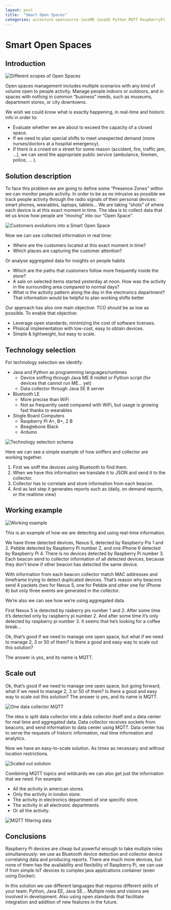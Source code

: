 ```yaml
---
layout: post
title:  "Smart Open Spaces"
categories: accenture opensource JavaME JavaSE Python MQTT RaspberryPi
---
```


# Smart Open Spaces

## Introduction

![Different scopes of Open Spaces](/img/posts/smart-open-spaces/scopes.png)

Open spaces management includes multiple scenarios with any kind of volume open to people activity. Manage people indoors or outdoors, and in spaces with nothing in common “business” needs, such as museums, department stores, or city downtowns.

We wish we could know what is exactly happening, in real-time and historic info in order to:

* Evaluate whether we are about to exceed the capacity of a closed space.
* If we need to plan special shifts to meet unexpected demand (more nurses/doctors at a hospital emergency).
* If there is a crowd on a street for some reason (accident, fire, traffic jam, …), we can send the appropriate public service (ambulance, firemen, police, ... ).

## Solution description

To face this problem we are going to define some “Presence Zones” within we can monitor people activity. In order to be as no intrusive as possible we track people activity through the radio signals of their personal devices: smart phones, wearables, laptops, tablets… We are taking “shots” of where each device is at this exact moment in time. The idea is to collect data that let us know how people are “moving” into our “Open Space”.

![Customers evolutions into a Smart Open Space](/img/posts/smart-open-spaces/evolution.gif)

Now we can use collected information in real time:

* Where are the customers located at this exact moment in time?
* Which places are capturing the customer attention?

Or analyse aggregated data for insights on people habits

* Which are the paths that customers follow more frequently inside the store?
* A sale on selected items started yesterday at noon. How was the activity in the surrounding area compared to normal days?
* What is the activity pattern along the day in the electronics department? That information would be helpful to plan working shifts better

Our approach has also one main objective: TCO should be as low as possible. To enable that objective:

* Leverage open standards, minimizing the cost of software licenses.
* Phisical implementation with low-cost, easy to obtain devices.
* Simple & lightweight, but easy to scale.

## Technology selection

For technology selection we identify:

* Java and Python as programming languages/runtimes
	* Device sniffing through Java ME 8 midlet or Python script (for devices that cannot run ME... yet)
	* Data collector through Java SE 8 server
* Bluetooth LE
	* More precise than WiFi
	* Not as frequently used compared with WiFi, but usage is growing fast thanks to wearables
* Single Board Computers
	* Raspberry Pi A+, B+, 2 B
	* Beaglebone Black
	* Arduino

![Technology selection schema](/img/posts/smart-open-spaces/technologySchema.png)
	
Here we can see a simple example of how sniffers and collector are working together.

1. First we sniff the devices using Bluetooth to find them.
2. When we have this information we translate it to JSON and send it to the collector.
3. Collector has to correlate and store information from each beacon.
4. And as last step it generates reports such as (daily, on demand reports, or the realtime view)
	
## Working example

![Working example](/img/posts/smart-open-spaces/workingExample.gif)

This is an example of how we are detecting and using real-time information.

We have three detected devices, Nexus 5, detected by Raspberry Pis 1 and 2. Pebble detected by Raspberry Pi number 2, and one iPhone 6 detected by Raspberry Pi 4. There is no devices detected by Raspberry Pi number 3. Each beacon send to collector information of all detected devices, because they don’t know if other beacon has detected the same device.

With information from each beacon collector match MAC addresses and timeframe trying to detect duplicated devices. That’s reason why beacons send 4 packets (two for Nexus 5, one for Pebble and other one for iPhone 6) but only three events are generated in the collector.

We’re also we can see how we’re using aggregated data.

First Nexus 5 is detected by rasberry pis number 1 and 2. After some time it’s detected only by raspberry pi number 2. And after some time it’s only detected by raspberry pi number 3. It seems that he’s looking for a coffee break…

Ok, that’s good if we need to manage one open space, but what if we need to manage 2, 3 or 50 of them? Is there a good and easy way to scale out this solution?

The answer is yes, and its name is MQTT.

## Scale out

Ok, that’s good if we need to manage one open space, but going forward, what if we need to manage 2, 3 or 50 of them? Is there a good and easy way to scale out this solution?
The answer is yes, and its name is MQTT.

![One data collector MQTT](/img/posts/smart-open-spaces/dataCollectorMQTT.png)

The idea is split data collector into a data collector itself and a data center for real time and aggregated data. Data collector receives sockets from beacons, and send information to data center using MQTT. Data center has to serve the requests of historic information, real time information and analytics.

Now we have an easy-to-scale solution. As times as necessary and without location restrictions.

![Scaled out solution](/img/posts/smart-open-spaces/scaledOutSolution.png)

Combining MQTT topics and wildcards we can also get just the information that we need. For example:

* All the activity in american stores.
* Only the activity in london store.
* The activity in electronics department of one specific store.
* The activity in all electronic departments.
* Or all the activity.

![MQTT filtering data](/img/posts/smart-open-spaces/mqttFiltering.png)

## Conclusions

Raspberry Pi devices are cheap but powerful enough to take multiple roles simultaneously: we use as Bluetooth device detection and collector device correlating data and producing reports. There are much more devices, but none of them has the availability and flexibility of Raspberry Pi, we can use if from simple IoT devices to complex java applications container (even using Docker).

In this solution we use different languages that requires different skills of your team: Python, Java EE, Java SE… Multiple roles and visions are involved in development. Also using open standards that facilitate integration and addition of new features in the future.
